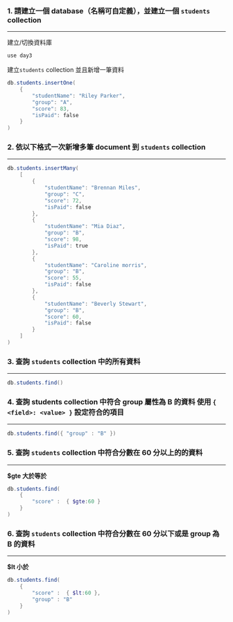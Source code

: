 
### 1. 請建立一個 database（名稱可自定義），並建立一個 `students` collection
---
建立/切換資料庫
```powershell
use day3
```
建立`students` collection 並且新增一筆資料
```powershell
db.students.insertOne(
    {
        "studentName": "Riley Parker",
        "group": "A",
        "score": 83,
        "isPaid": false
    }
)
```

### 2. 依以下格式一次新增多筆 document 到 `students` collection
---
```powershell
db.students.insertMany(
    [
        {
            "studentName": "Brennan Miles",
            "group": "C",
            "score": 72,
            "isPaid": false
        },
        {
            "studentName": "Mia Diaz",
            "group": "B",
            "score": 98,
            "isPaid": true
        },
        {
            "studentName": "Caroline morris",
            "group": "B",
            "score": 55,
            "isPaid": false
        },
        {
            "studentName": "Beverly Stewart",
            "group": "B",
            "score": 60,
            "isPaid": false
        }
    ]
)
```
### 3. 查詢 `students` collection 中的所有資料
---
```powershell
db.students.find()
```
### 4. 查詢 students collection 中符合 group 屬性為 B 的資料 使用 `{ <field>: <value> }` 設定符合的項目
---
```powershell
db.students.find({ "group" : "B" })
```
### 5. 查詢 `students` collection 中符合分數在 60 分以上的的資料
---
**$gte 大於等於**
```powershell
db.students.find(
    {
        "score" :  { $gte:60 }
    }
)
```
### 6. 查詢 `students` collection 中符合分數在 60 分以下或是 group 為 B 的資料
---
**$lt 小於**
```powershell
db.students.find(
    {
        "score" :  { $lt:60 },
        "group" : "B"
    }
)
```

